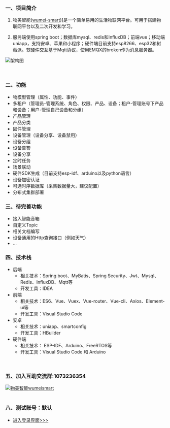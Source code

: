 
### 一、项目简介

1. 物美智能([wumei-smart](http://www.wumei.live/introduce.html))]是一个简单易用的生活物联网平台。可用于搭建物联网平台以及二次开发和学习。

2. 服务端使用spring boot；数据库mysql、redis和InfluxDB；前端vue；移动端uniapp，支持安卓、苹果和小程序；硬件端目前支持esp8266、esp32和树莓派。软硬件交互基于Mqtt协议，使用EMQX的broken作为消息服务器。

![架构图](https://github.com/kerwincui/wumei-smart/blob/master/document/sys.png?raw=true)


<br />


### 二、功能
- 物模型管理（属性、功能、事件）
- 多租户（管理员-管理系统、角色、权限、产品、设备；租户-管理账号下产品和设备；用户-管理自己设备和分组）
- 产品管理
- 产品分类
- 固件管理
- 设备管理（设备分享、设备禁用）
- 设备分组
- 设备告警
- 设备分享
- 定时任务
- 场景联动
- 硬件SDK生成（目前支持esp-idf、arduino以及python语言）
- 设备加密认证
- 可选时序数据库（采集数据量大，建议配置）
- 分布式集群部署

### 三、待完善功能
- 接入智能音箱
- 自定义Topic
- 相关文档编写
- 设备通用的Http查询接口（例如天气）
- ...

 
### 四、技术栈    
* 后端
    - 相关技术：Spring boot、MyBatis、Spring Security、Jwt、Mysql、Redis、InfluxDB、Mqtt等
    - 开发工具：IDEA    
* 前端
    - 相关技术：ES6、Vue、Vuex、Vue-router、Vue-cli、Axios、Element-ui等 
    - 开发工具：Visual Studio Code    
* 安卓
    - 相关技术：uniapp、smartconfig
    - 开发工具：HBuilder
* 硬件端
    - 相关技术： ESP-IDF、Arduino、FreeRTOS等
    - 开发工具：Visual Studio Code 和 Arduino








<br />

### 五、加入互助交流群:1073236354
<a target="_blank" href="https://qm.qq.com/cgi-bin/qm/qr?k=P_oc91N6KC39zp2PEV_-BY3xMnAokeZ8&jump_from=webapi"><img border="0" src="//pub.idqqimg.com/wpa/images/group.png" alt="物美智能wumeismart" title="物美智能wumeismart"></a> 
<br /><br />

### 八、测试账号：默认
* [进入登录界面>>>](http://wumei.live:89/)
